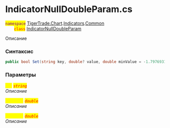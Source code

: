 
# IndicatorNullDoubleParam.cs
<mark style="color:purple;">`namespace`</mark> [TigerTrade.Chart](../../../../../TigerTrade.Chart.md).[Indicators](../../../../../TigerTrade.Chart/Indicators.md).[Common](../../../../../TigerTrade.Chart/Indicators/Common.md)  
&nbsp;&nbsp;&nbsp;&nbsp;&nbsp;&nbsp;&nbsp;<mark style="color:red;">`class`</mark> [IndicatorNullDoubleParam](../../IndicatorNullDoubleParam.cs.md)

Описание

### Синтаксис
```csharp
public bool Set(string key, double? value, double minValue = -1.7976931348623157E+308, double maxValue = 1.7976931348623157E+308)
```

### Параметры  
<mark style="color:yellow;">`key`</mark> <mark style="color:red;">*`string`*</mark>  
 *Описание*  
  
<mark style="color:yellow;">`minValue`</mark> <mark style="color:red;">*`double`*</mark>  
 *Описание*  
  
<mark style="color:yellow;">`maxValue`</mark> <mark style="color:red;">*`double`*</mark>  
 *Описание*  
  

                    
                    